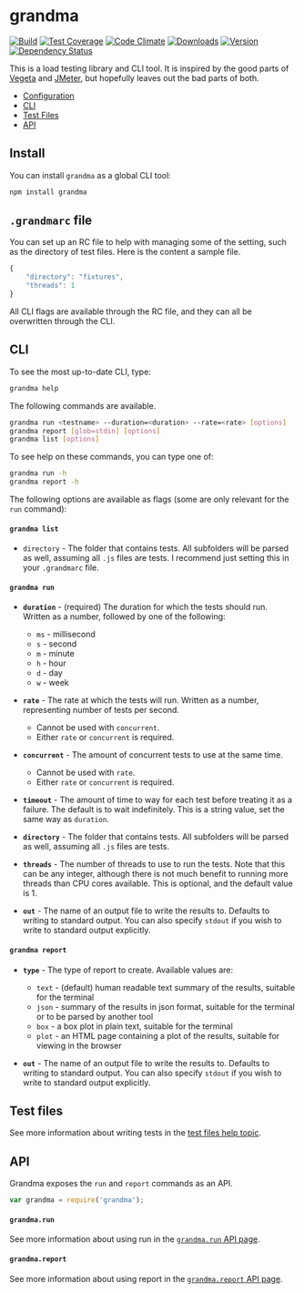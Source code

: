 # grandma

[![Build][1]][2]
[![Test Coverage][3]][4]
[![Code Climate][5]][6]
[![Downloads][7]][8]
[![Version][9]][8]
[![Dependency Status][10]][11]

[1]: https://travis-ci.org/catdad/grandma.svg?branch=master
[2]: https://travis-ci.org/catdad/grandma

[3]: https://codeclimate.com/github/catdad/grandma/badges/coverage.svg
[4]: https://codeclimate.com/github/catdad/grandma/coverage

[5]: https://codeclimate.com/github/catdad/grandma/badges/gpa.svg
[6]: https://codeclimate.com/github/catdad/grandma

[7]: https://img.shields.io/npm/dm/grandma.svg
[8]: https://www.npmjs.com/package/grandma
[9]: https://img.shields.io/npm/v/grandma.svg

[10]: https://david-dm.org/catdad/grandma.svg
[11]: https://david-dm.org/catdad/grandma

This is a load testing library and CLI tool. It is inspired by the good parts of [Vegeta](https://github.com/tsenart/vegeta) and [JMeter](http://jmeter.apache.org/), but hopefully leaves out the bad parts of both.

* [Configuration](#grandmarc)
* [CLI](#cli)
* [Test Files](#tests)
* [API](#api)

## Install

You can install `grandma` as a global CLI tool:

```bash
npm install grandma
```

<a name="grandmarc"></a>
## `.grandmarc` file

You can set up an RC file to help with managing some of the setting, such as the directory of test files. Here is the content a sample file.

```javascript
{
    "directory": "fixtures",
    "threads": 1
}
```

All CLI flags are available through the RC file, and they can all be overwritten through the CLI.

<a name="cli"></a>
## CLI

To see the most up-to-date CLI, type:

```bash
grandma help
```

The following commands are available.

```bash
grandma run <testname> --duration=<duration> --rate=<rate> [options]
grandma report [glob=stdin] [options]
grandma list [options]
```

To see help on these commands, you can type one of:

```bash
grandma run -h
grandma report -h
```

The following options are available as flags (some are only relevant for the `run` command):

#### `grandma list`

- `directory` - The folder that contains tests. All subfolders will be parsed as well, assuming all `.js` files are tests. I recommend just setting this in your `.grandmarc` file.

#### `grandma run`

- **`duration`** - (required) The duration for which the tests should run. Written as a number, followed by one of the following:
  - `ms` - millisecond
  - `s` - second
  - `m` - minute
  - `h` - hour
  - `d` - day
  - `w` - week

- **`rate`** - The rate at which the tests will run. Written as a number, representing number of tests per second.
  - Cannot be used with `concurrent`.
  - Either `rate` or `concurrent` is required.

- **`concurrent`** - The amount of concurrent tests to use at the same time.
  - Cannot be used with `rate`.
  - Either `rate` or `concurrent` is required.

- **`timeout`** - The amount of time to way for each test before treating it as a failure. The default is to wait indefinitely. This is a string value, set the same way as `duration`.

- **`directory`** - The folder that contains tests. All subfolders will be parsed as well, assuming all `.js` files are tests.

- **`threads`** - The number of threads to use to run the tests. Note that this can be any integer, although there is not much benefit to running more threads than CPU cores available. This is optional, and the default value is 1.

- **`out`** - The name of an output file to write the results to. Defaults to writing to standard output. You can also specify `stdout` if you wish to write to standard output explicitly.

#### `grandma report`

- **`type`** - The type of report to create. Available values are:
  - `text` - (default) human readable text summary of the results, suitable for the terminal
  - `json` - summary of the results in json format, suitable for the terminal or to be parsed by another tool
  - `box` - a box plot in plain text, suitable for the terminal
  - `plot` - an HTML page containing a plot of the results, suitable for viewing in the browser

- **`out`** - The name of an output file to write the results to. Defaults to writing to standard output. You can also specify `stdout` if you wish to write to standard output explicitly.

<a name="tests"></a>
## Test files

See more information about writing tests in the [test files help topic](docs/test-files.md).

<a name="api"></a>
## API

Grandma exposes the `run` and `report` commands as an API.

```javascript
var grandma = require('grandma');
```

#### `grandma.run`

See more information about using run in the [`grandma.run` API page](docs/api-grandma-run.md).

#### `grandma.report`

See more information about using report in the [`grandma.report` API page](docs/api-grandma-report.md).
